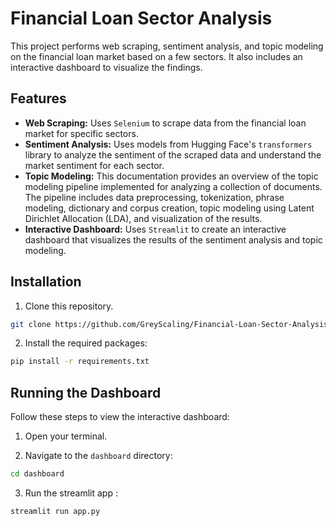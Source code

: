 # Financial Loan Sector Analysis

This project performs web scraping, sentiment analysis, and topic modeling on the financial loan market based on a few sectors. It also includes an interactive dashboard to visualize the findings.

## Features

- **Web Scraping:** Uses `Selenium` to scrape data from the financial loan market for specific sectors.
- **Sentiment Analysis:** Uses models from Hugging Face's `transformers` library to analyze the sentiment of the scraped data and understand the market sentiment for each sector.
- **Topic Modeling:** This documentation provides an overview of the topic modeling pipeline implemented for analyzing a collection of documents. The pipeline includes data preprocessing, tokenization, phrase modeling, dictionary and corpus creation, topic modeling using Latent Dirichlet Allocation (LDA), and visualization of the results.
- **Interactive Dashboard:** Uses `Streamlit` to create an interactive dashboard that visualizes the results of the sentiment analysis and topic modeling.

## Installation

1. Clone this repository.
  ```bash
  git clone https://github.com/GreyScaling/Financial-Loan-Sector-Analysis/
  ```
   
2. Install the required packages:
  ```bash
  pip install -r requirements.txt
  ```

## Running the Dashboard

Follow these steps to view the interactive dashboard:

1. Open your terminal.

2. Navigate to the `dashboard` directory:

 ```bash
 cd dashboard
 ```
3. Run the streamlit app :
  ```bash
  streamlit run app.py
  ```


